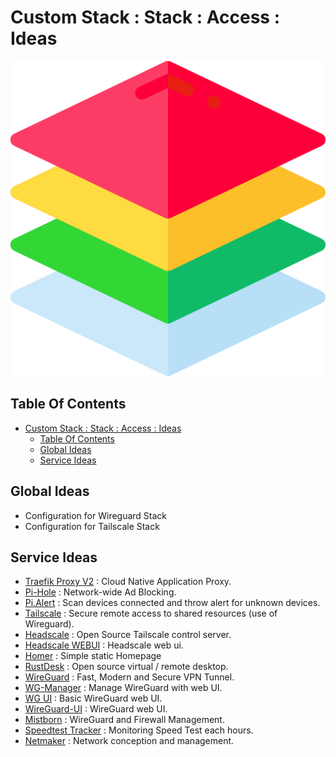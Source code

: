 # Custom Stack : Stack : Access : Ideas

![Icon](../../../icon.png)

## Table Of Contents

- [Custom Stack : Stack : Access : Ideas](#custom-stack--stack--access--ideas)
  - [Table Of Contents](#table-of-contents)
  - [Global Ideas](#global-ideas)
  - [Service Ideas](#service-ideas)

## Global Ideas

- Configuration for Wireguard Stack
- Configuration for Tailscale Stack

## Service Ideas

- [Traefik Proxy V2](https://traefik.io/traefik/) : Cloud Native Application Proxy.
- [Pi-Hole](https://pi-hole.net/) : Network-wide Ad Blocking.
- [Pi.Alert](https://github.com/pucherot/Pi.Alert) : Scan devices connected and throw alert for unknown devices.
- [Tailscale](https://tailscale.com/) : Secure remote access to shared resources (use of Wireguard).
- [Headscale](https://github.com/juanfont/headscale) : Open Source Tailscale control server.
- [Headscale WEBUI](https://github.com/ifargle/headscale-webui) : Headscale web ui.
- [Homer](https://github.com/bastienwirtz/homer) : Simple static Homepage
- [RustDesk](https://rustdesk.com/server/) : Open source virtual / remote desktop.
- [WireGuard](https://www.wireguard.com/) : Fast, Modern and Secure VPN Tunnel.
- [WG-Manager](https://github.com/perara/wg-manager) : Manage WireGuard with web UI.
- [WG UI](https://github.com/EmbarkStudios/wg-ui) : Basic WireGuard web UI.
- [WireGuard-UI](https://github.com/ngoduykhanh/wireguard-ui) : WireGuard web UI.
- [Mistborn](https://gitlab.com/cyber5k/mistborn) : WireGuard and Firewall Management.
- [Speedtest Tracker](https://github.com/henrywhitaker3/Speedtest-Tracker) : Monitoring Speed Test each hours.
- [Netmaker](https://www.netmaker.io/) : Network conception and management.
